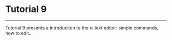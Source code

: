 # Tutorial 9
---

Tutorial 9 presents a introduciton to the *vi* text editor: simple commands, how to edit...
